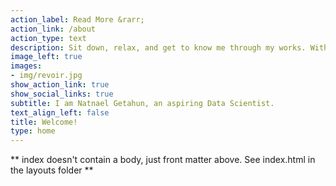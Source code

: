 ```yaml
---
action_label: Read More &rarr;
action_link: /about
action_type: text
description: Sit down, relax, and get to know me through my works. With interests in data analysis, machine learning applications, and the up-and-coming Ethiopian capital market, you can find my projects, their details, and my opinions on random stuff here. I created this blog with more inspiration thatn getting my work out there, but I also hope one day in the near future someone like me ill find this site, and at least get some picture of where they want to go.
image_left: true
images:
- img/revoir.jpg
show_action_link: true
show_social_links: true
subtitle: I am Natnael Getahun, an aspiring Data Scientist.
text_align_left: false
title: Welcome!
type: home
---
```


** index doesn't contain a body, just front matter above.
See index.html in the layouts folder **
